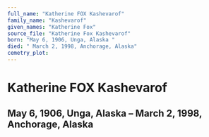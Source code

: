 ```yaml
---
full_name: "Katherine FOX Kashevarof"
family_name: "Kashevarof"
given_names: "Katherine Fox"
source_file: "Katherine Fox Kashevarof"
born: "May 6, 1906, Unga, Alaska "
died: " March 2, 1998, Anchorage, Alaska"
cemetry_plot: 
---
```

# Katherine FOX Kashevarof

## May 6, 1906, Unga, Alaska – March 2, 1998, Anchorage, Alaska

